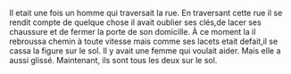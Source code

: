 Il etait une fois un homme qui traversait la rue.
En traversant cette rue il se rendit compte de quelque chose il avait oublier ses clés,de lacer ses chaussure et de fermer la porte de son domicille.
À ce moment la il rebroussa chemin à toute vitesse mais comme ses lacets etait defait,il se cassa la figure sur le sol.
Il y avait une femme qui voulait aider.
Mais elle a aussi glissé.
Maintenant, ils sont tous les deux sur le sol.
